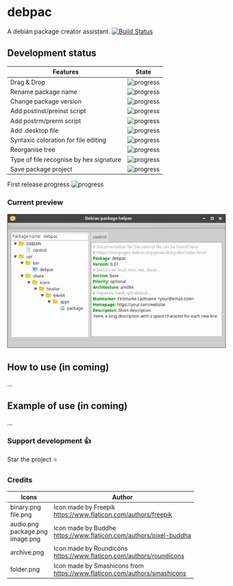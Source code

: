 # debpac
A debian package creator assistant. [![Build Status](https://travis-ci.org/thibDev/debpac.svg?branch=master)](https://travis-ci.org/thibDev/debpac)

## Development status

Features | State
------------ | -------------
Drag & Drop | ![progress](http://progressed.io/bar/100)
Rename package name | ![progress](http://progressed.io/bar/80)
Change package version | ![progress](http://progressed.io/bar/100)
Add postinst/preinst script | ![progress](http://progressed.io/bar/0)
Add postrm/prerm script | ![progress](http://progressed.io/bar/0)
Add .desktop file | ![progress](http://progressed.io/bar/0)
Syntaxic coloration for file editing | ![progress](http://progressed.io/bar/33)
Reorganise tree | ![progress](http://progressed.io/bar/0)
Type of file recognise by hex signature | ![progress](http://progressed.io/bar/60)
Save package project | ![progress](http://progressed.io/bar/0)

First release progress ![progress](http://progressed.io/bar/37)

### Current preview
![progress](preview/debpac.png)

## How to use (in coming)

...

## Example of use (in coming)
...

### Support development :+1:

Star the project :star:

### Credits

Icons | Author
------------ | -------------
binary.png<br>file.png | Icon made by Freepik<br>https://www.flaticon.com/authors/freepik
audio.png<br>package.png<br>image.png | Icon made by Buddhe<br>https://www.flaticon.com/authors/pixel-buddha
archive.png | Icon made by Roundicons<br>https://www.flaticon.com/authors/roundicons
folder.png | Icon made by Smashicons from<br>https://www.flaticon.com/authors/smashicons
